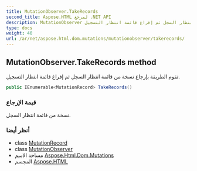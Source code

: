 ```yaml
---
title: MutationObserver.TakeRecords
second_title: Aspose.HTML لمرجع .NET API
description: MutationObserver طريقة. تقوم الطريقة بإرجاع نسخة من قائمة انتظار السجل ثم إفراغ قائمة انتظار التسجيل.
type: docs
weight: 40
url: /ar/net/aspose.html.dom.mutations/mutationobserver/takerecords/
---
```

## MutationObserver.TakeRecords method

تقوم الطريقة بإرجاع نسخة من قائمة انتظار السجل ثم إفراغ قائمة انتظار التسجيل.

```csharp
public IEnumerable<MutationRecord> TakeRecords()
```

### قيمة الإرجاع

نسخة من قائمة انتظار السجل.

### أنظر أيضا

* class [MutationRecord](../../mutationrecord/)
* class [MutationObserver](../)
* مساحة الاسم [Aspose.Html.Dom.Mutations](../../mutationobserver/)
* المجسم [Aspose.HTML](../../../)


